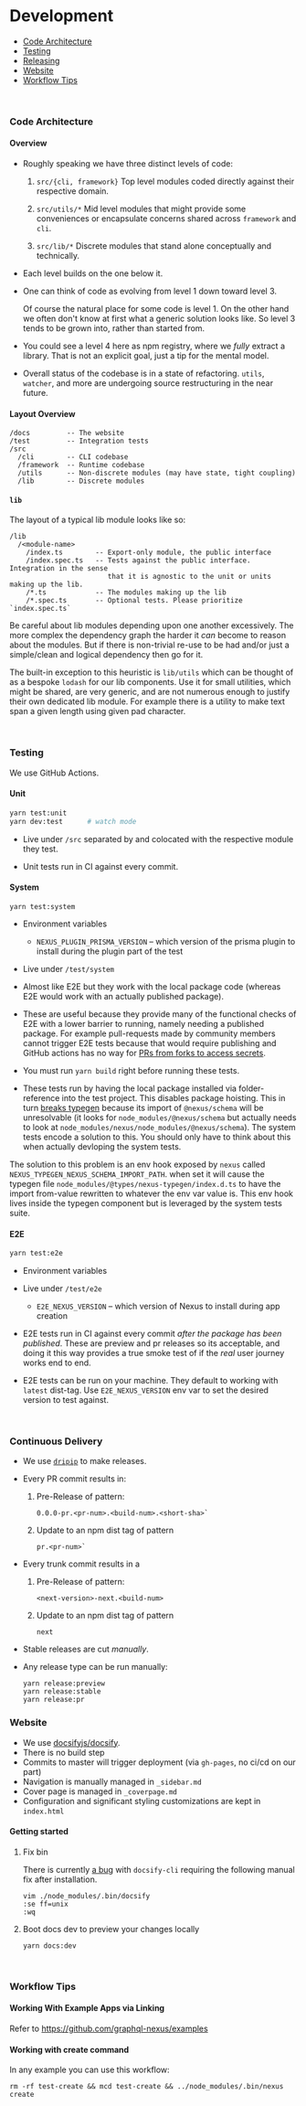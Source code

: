 # Development

<!-- START doctoc generated TOC please keep comment here to allow auto update -->
<!-- DON'T EDIT THIS SECTION, INSTEAD RE-RUN doctoc TO UPDATE -->

- [Code Architecture](#code-architecture)
- [Testing](#testing)
- [Releasing](#releasing)
- [Website](#website)
- [Workflow Tips](#workflow-tips)

<!-- END doctoc generated TOC please keep comment here to allow auto update -->

<br>

### Code Architecture

#### Overview

- Roughly speaking we have three distinct levels of code:

  1. `src/{cli, framework}` Top level modules coded directly against their respective domain.

  2. `src/utils/*` Mid level modules that might provide some conveniences or encapsulate concerns shared across `framework` and `cli`.

  3. `src/lib/*` Discrete modules that stand alone conceptually and technically.

- Each level builds on the one below it.

- One can think of code as evolving from level 1 down toward level 3.

  Of course the natural place for some code is level 1. On the other hand we often don't know at first what a generic solution looks like. So level 3 tends to be grown into, rather than started from.

- You could see a level 4 here as npm registry, where we _fully_ extract a library. That is not an explicit goal, just a tip for the mental model.

- Overall status of the codebase is in a state of refactoring. `utils`, `watcher`, and more are undergoing source restructuring in the near future.

#### Layout Overview

```
/docs         -- The website
/test         -- Integration tests
/src
  /cli        -- CLI codebase
  /framework  -- Runtime codebase
  /utils      -- Non-discrete modules (may have state, tight coupling)
  /lib        -- Discrete modules
```

#### `lib`

The layout of a typical lib module looks like so:

```
/lib
  /<module-name>
    /index.ts        -- Export-only module, the public interface
    /index.spec.ts   -- Tests against the public interface. Integration in the sense
                        that it is agnostic to the unit or units making up the lib.
    /*.ts            -- The modules making up the lib
    /*.spec.ts       -- Optional tests. Please prioritize `index.spec.ts`
```

Be careful about lib modules depending upon one another excessively. The more complex the dependency graph the harder it _can_ become to reason about the modules. But if there is non-trivial re-use to be had and/or just a simple/clean and logical dependency then go for it.

The built-in exception to this heuristic is `lib/utils` which can be thought of as a bespoke `lodash` for our lib components. Use it for small utilities, which might be shared, are very generic, and are not numerous enough to justify their own dedicated lib module. For example there is a utility to make text span a given length using given pad character.

<br>

### Testing

We use GitHub Actions.

#### Unit

```bash
yarn test:unit
yarn dev:test      # watch mode
```

- Live under `/src` separated by and colocated with the respective module they test.

- Unit tests run in CI against every commit.

#### System

```
yarn test:system
```

- Environment variables

  - `NEXUS_PLUGIN_PRISMA_VERSION` – which version of the prisma plugin to install during the plugin part of the test

- Live under `/test/system`

- Almost like E2E but they work with the local package code (whereas E2E would work with an actually published package).

- These are useful because they provide many of the functional checks of E2E with a lower barrier to running, namely needing a published package. For example pull-requests made by community members cannot trigger E2E tests because that would require publishing and GitHub actions has no way for [PRs from forks to access secrets](https://github.community/t5/GitHub-Actions/Allow-secrets-to-be-shared-with-trusted-Actions/td-p/34278).

- You must run `yarn build` right before running these tests.

- These tests run by having the local package installed via folder-reference into the test project. This disables package hoisting. This in turn [breaks typegen](https://github.com/graphql-nexus/nexus/issues/432) because its import of `@nexus/schema` will be unresolvable (it looks for `node_modules/@nexus/schema` but actually needs to look at `node_modules/nexus/node_modules/@nexus/schema`). The system tests encode a solution to this. You should only have to think about this when actually devloping the system tests.

The solution to this problem is an env hook exposed by `nexus` called `NEXUS_TYPEGEN_NEXUS_SCHEMA_IMPORT_PATH`. when set it will cause the typegen file `node_modules/@types/nexus-typegen/index.d.ts` to have the import from-value rewritten to whatever the env var value is. This env hook lives inside the typegen component but is leveraged by the system tests suite.

#### E2E

```bash
yarn test:e2e
```

- Environment variables

- Live under `/test/e2e`

  - `E2E_NEXUS_VERSION` – which version of Nexus to install during app creation

- E2E tests run in CI against every commit _after the package has been published_. These are preview and pr releases so its acceptable, and doing it this way provides a true smoke test of if the _real_ user journey works end to end.

- E2E tests can be run on your machine. They default to working with `latest` dist-tag. Use `E2E_NEXUS_VERSION` env var to set the desired version to test against.

<br>

### Continuous Delivery

- We use [`dripip`](https://github.com/prisma-labs/dripip) to make releases.

- Every PR commit results in:

  1. Pre-Release of pattern:

     ```
     0.0.0-pr.<pr-num>.<build-num>.<short-sha>`
     ```

  1. Update to an npm dist tag of pattern

     ```
     pr.<pr-num>`
     ```

- Every trunk commit results in a

  1. Pre-Release of pattern:

     ```
     <next-version>-next.<build-num>
     ```

  1. Update to an npm dist tag of pattern

     ```
     next
     ```

- Stable releases are cut _manually_.

- Any release type can be run manually:

  ```
  yarn release:preview
  yarn release:stable
  yarn release:pr
  ```

### Website

- We use [docsifyjs/docsify](https://github.com/docsifyjs/docsify).
- There is no build step
- Commits to master will trigger deployment (via `gh-pages`, no ci/cd on our part)
- Navigation is manually managed in `_sidebar.md`
- Cover page is managed in `_coverpage.md`
- Configuration and significant styling customizations are kept in `index.html`

#### Getting started

1. Fix bin

   There is currently [a bug](https://github.com/docsifyjs/docsify-cli/issues/88) with `docsify-cli` requiring the following manual fix after installation.

   ```
   vim ./node_modules/.bin/docsify
   :se ff=unix
   :wq
   ```

2. Boot docs dev to preview your changes locally

   ```
   yarn docs:dev
   ```

<br>

### Workflow Tips

#### Working With Example Apps via Linking

Refer to https://github.com/graphql-nexus/examples

#### Working with create command

In any example you can use this workflow:

```
rm -rf test-create && mcd test-create && ../node_modules/.bin/nexus create
```
